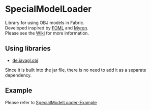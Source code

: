 # SpecialModelLoader

Library for using OBJ models in Fabric.  
Developed inspired by [FOML](https://github.com/OnyxStudios/FOML) and [Myron](https://github.com/Haven-King/myron).  
Please see the [Wiki](https://github.com/TeamFelnull/SpecialModelLoader/wiki) for more information.

## Using libraries

- [de.javagl.obj](https://github.com/javagl/Obj)

Since it is built into the jar file, there is no need to add it as a separate dependency.

## Example

Please refer to [SpecialModelLoader-Example](https://github.com/TeamFelnull/SpecialModelLoader-Example)
